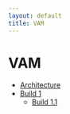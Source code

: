 ```yaml
---
layout: default
title: VAM 
---
```


# VAM

  * [Architecture](vamArchitecture)
  * [Build 1](build1/)
    * [Build 1.1](build1_1/)
